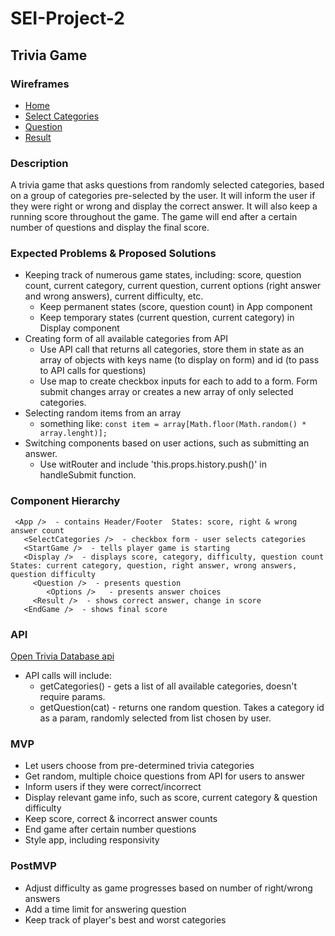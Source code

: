 # SEI-Project-2

## Trivia Game

### Wireframes
- [Home](/images/home.png)
- [Select Categories](/images/categories.png)
- [Question](/images/question.png)
- [Result](/images/result.png)

### Description
A trivia game that asks questions from randomly selected categories, based on a group of categories pre-selected by the user. It will inform the user if they were right or wrong and display the correct answer. It will also keep a running score throughout the game. The game will end after a certain number of questions and display the final score.

### Expected Problems & Proposed Solutions
- Keeping track of numerous game states, including: score, question count, current      category, current question, current options (right answer and wrong answers), current difficulty, etc.
  - Keep permanent states (score, question count) in App component
  - Keep temporary states (current question, current category) in Display component
- Creating form of all available categories from API
  - Use API call that returns all categories, store them in state as an array of objects with keys name (to display on form) and id (to pass to API calls for questions) 
  - Use map to create checkbox inputs for each to add to a form. Form submit changes array or creates a new array of only selected categories.
- Selecting random items from an array
  - something like: ```const item = array[Math.floor(Math.random() * array.lenght)];```
- Switching components based on user actions, such as submitting an answer.
  - Use witRouter and include 'this.props.history.push()' in handleSubmit function.

### Component Hierarchy
```
 <App />  - contains Header/Footer  States: score, right & wrong answer count
   <SelectCategories />  - checkbox form - user selects categories
   <StartGame />  - tells player game is starting
   <Display />  - displays score, category, difficulty, question count  States: current category, question, right answer, wrong answers, question difficulty
     <Question />  - presents question
        <Options />   - presents answer choices
     <Result />  - shows correct answer, change in score
   <EndGame />  - shows final score
   ```

### API
[Open Trivia Database api](https://opentdb.com/api_config.php)
- API calls will include:
  - getCategories() - gets a list of all available categories, doesn't require params.
  - getQuestion(cat) - returns one random question. Takes a category id as a param,     randomly selected from list chosen by user.

### MVP
- Let users choose from pre-determined trivia categories
- Get random, multiple choice questions from API for users to answer
- Inform users if they were correct/incorrect
- Display relevant game info, such as score, current category & question difficulty
- Keep score, correct & incorrect answer counts
- End game after certain number questions
- Style app, including responsivity
### PostMVP
- Adjust difficulty as game progresses based on number of right/wrong answers
- Add a time limit for answering question
- Keep track of player's best and worst categories

